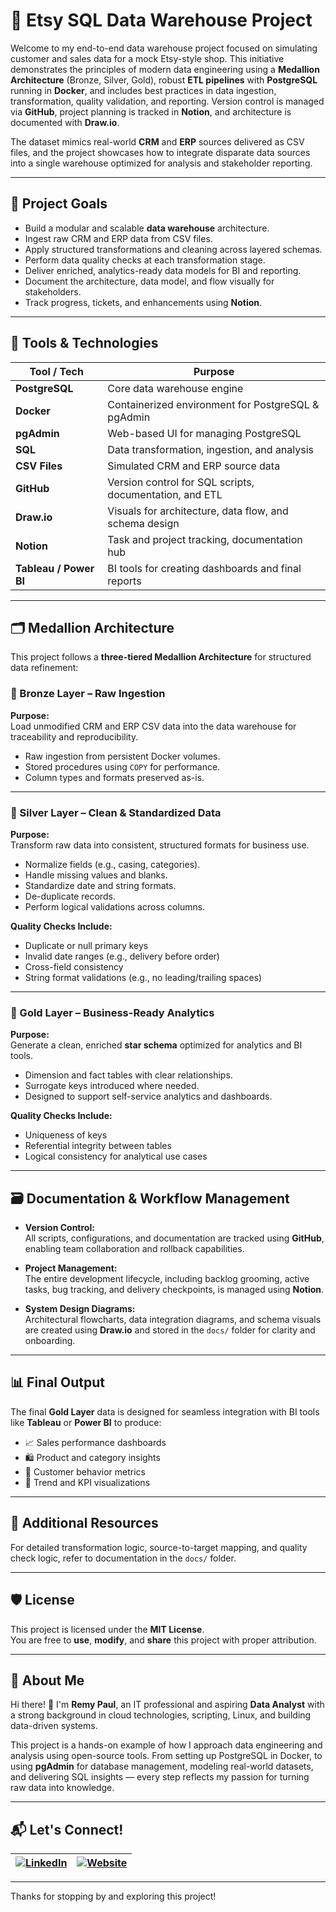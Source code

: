 # 🧠 Etsy SQL Data Warehouse Project

Welcome to my end-to-end data warehouse project focused on simulating customer and sales data for a mock Etsy-style shop. This initiative demonstrates the principles of modern data engineering using a **Medallion Architecture** (Bronze, Silver, Gold), robust **ETL pipelines** with **PostgreSQL** running in **Docker**, and includes best practices in data ingestion, transformation, quality validation, and reporting. Version control is managed via **GitHub**, project planning is tracked in **Notion**, and architecture is documented with **Draw.io**.

The dataset mimics real-world **CRM** and **ERP** sources delivered as CSV files, and the project showcases how to integrate disparate data sources into a single warehouse optimized for analysis and stakeholder reporting.

---

## 🎯 Project Goals

- Build a modular and scalable **data warehouse** architecture.
- Ingest raw CRM and ERP data from CSV files.
- Apply structured transformations and cleaning across layered schemas.
- Perform data quality checks at each transformation stage.
- Deliver enriched, analytics-ready data models for BI and reporting.
- Document the architecture, data model, and flow visually for stakeholders.
- Track progress, tickets, and enhancements using **Notion**.

---

## 🧰 Tools & Technologies

| Tool / Tech         | Purpose                                               |
|---------------------|--------------------------------------------------------|
| **PostgreSQL**       | Core data warehouse engine                             |
| **Docker**           | Containerized environment for PostgreSQL & pgAdmin     |
| **pgAdmin**          | Web-based UI for managing PostgreSQL                   |
| **SQL**              | Data transformation, ingestion, and analysis           |
| **CSV Files**        | Simulated CRM and ERP source data                      |
| **GitHub**           | Version control for SQL scripts, documentation, and ETL|
| **Draw.io**          | Visuals for architecture, data flow, and schema design |
| **Notion**           | Task and project tracking, documentation hub           |
| **Tableau / Power BI** | BI tools for creating dashboards and final reports    |

---

## 🗂️ Medallion Architecture

This project follows a **three-tiered Medallion Architecture** for structured data refinement:

### 🥉 Bronze Layer – Raw Ingestion

**Purpose:**  
Load unmodified CRM and ERP CSV data into the data warehouse for traceability and reproducibility.

- Raw ingestion from persistent Docker volumes.
- Stored procedures using `COPY` for performance.
- Column types and formats preserved as-is.

---

### 🥈 Silver Layer – Clean & Standardized Data

**Purpose:**  
Transform raw data into consistent, structured formats for business use.

- Normalize fields (e.g., casing, categories).
- Handle missing values and blanks.
- Standardize date and string formats.
- De-duplicate records.
- Perform logical validations across columns.

**Quality Checks Include:**
- Duplicate or null primary keys
- Invalid date ranges (e.g., delivery before order)
- Cross-field consistency
- String format validations (e.g., no leading/trailing spaces)

---

### 🥇 Gold Layer – Business-Ready Analytics

**Purpose:**  
Generate a clean, enriched **star schema** optimized for analytics and BI tools.

- Dimension and fact tables with clear relationships.
- Surrogate keys introduced where needed.
- Designed to support self-service analytics and dashboards.

**Quality Checks Include:**
- Uniqueness of keys
- Referential integrity between tables
- Logical consistency for analytical use cases

---

## 🗃️ Documentation & Workflow Management

- **Version Control:**  
  All scripts, configurations, and documentation are tracked using **GitHub**, enabling team collaboration and rollback capabilities.

- **Project Management:**  
  The entire development lifecycle, including backlog grooming, active tasks, bug tracking, and delivery checkpoints, is managed using **Notion**.

- **System Design Diagrams:**  
  Architectural flowcharts, data integration diagrams, and schema visuals are created using **Draw.io** and stored in the `docs/` folder for clarity and onboarding.

---

## 📊 Final Output

The final **Gold Layer** data is designed for seamless integration with BI tools like **Tableau** or **Power BI** to produce:

- 📈 Sales performance dashboards  
- 🛍️ Product and category insights  
- 👥 Customer behavior metrics  
- 🧩 Trend and KPI visualizations  

---

## 📎 Additional Resources

For detailed transformation logic, source-to-target mapping, and quality check logic, refer to documentation in the `docs/` folder.

---

## 🛡️ License

This project is licensed under the **MIT License**.  
You are free to **use**, **modify**, and **share** this project with proper attribution.

---

## 🌟 About Me

Hi there! 👋 I'm **Remy Paul**, an IT professional and aspiring **Data Analyst** with a strong background in cloud technologies, scripting, Linux, and building data-driven systems.

This project is a hands-on example of how I approach data engineering and analysis using open-source tools. From setting up PostgreSQL in Docker, to using **pgAdmin** for database management, modeling real-world datasets, and delivering SQL insights — every step reflects my passion for turning raw data into knowledge.

---

## 📬 Let's Connect!

| [![LinkedIn](https://img.shields.io/badge/LinkedIn-Connect-blue?style=for-the-badge&logo=linkedin)](https://www.linkedin.com/in/remyinthecloud) | [![Website](https://img.shields.io/badge/Website-Visit-4B5563?style=for-the-badge&logo=google-chrome)](https://remyinthecloud.com) |
| :-----------------------------------------------------------: | :-----------------------------------------------------------------: |

---

Thanks for stopping by and exploring this project!
